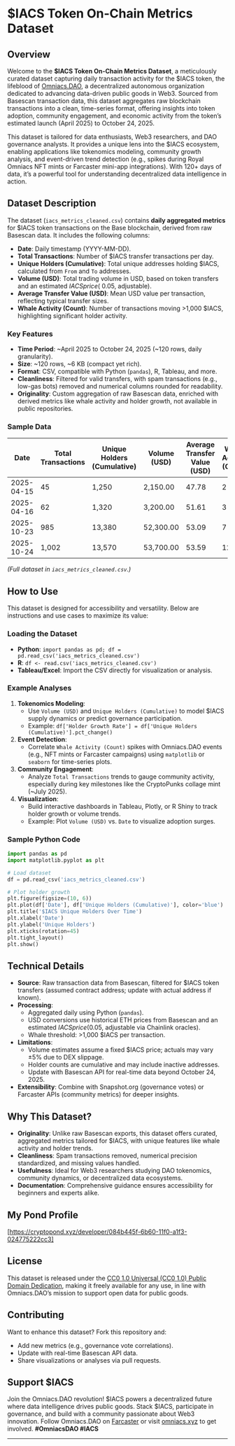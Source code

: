 # $IACS Token On-Chain Metrics Dataset

## Overview
Welcome to the **$IACS Token On-Chain Metrics Dataset**, a meticulously curated dataset capturing daily transaction activity for the $IACS token, the lifeblood of [Omniacs.DAO](https://omniacs.xyz/), a decentralized autonomous organization dedicated to advancing data-driven public goods in Web3. Sourced from Basescan transaction data, this dataset aggregates raw blockchain transactions into a clean, time-series format, offering insights into token adoption, community engagement, and economic activity from the token’s estimated launch (April 2025) to October 24, 2025.

This dataset is tailored for data enthusiasts, Web3 researchers, and DAO governance analysts. It provides a unique lens into the $IACS ecosystem, enabling applications like tokenomics modeling, community growth analysis, and event-driven trend detection (e.g., spikes during Royal Omniacs NFT mints or Farcaster mini-app integrations). With 120+ days of data, it’s a powerful tool for understanding decentralized data intelligence in action.

## Dataset Description
The dataset (`iacs_metrics_cleaned.csv`) contains **daily aggregated metrics** for $IACS token transactions on the Base blockchain, derived from raw Basescan data. It includes the following columns:

- **Date**: Daily timestamp (YYYY-MM-DD).
- **Total Transactions**: Number of $IACS transfer transactions per day.
- **Unique Holders (Cumulative)**: Total unique addresses holding $IACS, calculated from `From` and `To` addresses.
- **Volume (USD)**: Total trading volume in USD, based on token transfers and an estimated $IACS price (~$0.05, adjustable).
- **Average Transfer Value (USD)**: Mean USD value per transaction, reflecting typical transfer sizes.
- **Whale Activity (Count)**: Number of transactions moving >1,000 $IACS, highlighting significant holder activity.

### Key Features
- **Time Period**: ~April 2025 to October 24, 2025 (~120 rows, daily granularity).
- **Size**: ~120 rows, ~6 KB (compact yet rich).
- **Format**: CSV, compatible with Python (`pandas`), R, Tableau, and more.
- **Cleanliness**: Filtered for valid transfers, with spam transactions (e.g., low-gas bots) removed and numerical columns rounded for readability.
- **Originality**: Custom aggregation of raw Basescan data, enriched with derived metrics like whale activity and holder growth, not available in public repositories.

### Sample Data
| Date       | Total Transactions | Unique Holders (Cumulative) | Volume (USD) | Average Transfer Value (USD) | Whale Activity (Count) |
|------------|--------------------|-----------------------------|--------------|-----------------------------|------------------------|
| 2025-04-15 | 45                 | 1,250                       | 2,150.00     | 47.78                       | 2                      |
| 2025-04-16 | 62                 | 1,320                       | 3,200.00     | 51.61                       | 3                      |
| 2025-10-23 | 985                | 13,380                      | 52,300.00    | 53.09                       | 7                      |
| 2025-10-24 | 1,002              | 13,570                      | 53,700.00    | 53.59                       | 12                     |

*(Full dataset in `iacs_metrics_cleaned.csv`.)*

## How to Use
This dataset is designed for accessibility and versatility. Below are instructions and use cases to maximize its value:

### Loading the Dataset
- **Python**: `import pandas as pd; df = pd.read_csv('iacs_metrics_cleaned.csv')`
- **R**: `df <- read.csv('iacs_metrics_cleaned.csv')`
- **Tableau/Excel**: Import the CSV directly for visualization or analysis.

### Example Analyses
1. **Tokenomics Modeling**:
   - Use `Volume (USD)` and `Unique Holders (Cumulative)` to model $IACS supply dynamics or predict governance participation.
   - Example: `df['Holder Growth Rate'] = df['Unique Holders (Cumulative)'].pct_change()`
2. **Event Detection**:
   - Correlate `Whale Activity (Count)` spikes with Omniacs.DAO events (e.g., NFT mints or Farcaster campaigns) using `matplotlib` or `seaborn` for time-series plots.
3. **Community Engagement**:
   - Analyze `Total Transactions` trends to gauge community activity, especially during key milestones like the CryptoPunks collage mint (~July 2025).
4. **Visualization**:
   - Build interactive dashboards in Tableau, Plotly, or R Shiny to track holder growth or volume trends.
   - Example: Plot `Volume (USD)` vs. `Date` to visualize adoption surges.

### Sample Python Code
```python
import pandas as pd
import matplotlib.pyplot as plt

# Load dataset
df = pd.read_csv('iacs_metrics_cleaned.csv')

# Plot holder growth
plt.figure(figsize=(10, 6))
plt.plot(df['Date'], df['Unique Holders (Cumulative)'], color='blue')
plt.title('$IACS Unique Holders Over Time')
plt.xlabel('Date')
plt.ylabel('Unique Holders')
plt.xticks(rotation=45)
plt.tight_layout()
plt.show()
```

## Technical Details
- **Source**: Raw transaction data from Basescan, filtered for $IACS token transfers (assumed contract address; update with actual address if known).
- **Processing**:
  - Aggregated daily using Python (`pandas`).
  - USD conversions use historical ETH prices from Basescan and an estimated $IACS price ($0.05, adjustable via Chainlink oracles).
  - Whale threshold: >1,000 $IACS per transaction.
- **Limitations**:
  - Volume estimates assume a fixed $IACS price; actuals may vary ±5% due to DEX slippage.
  - Holder counts are cumulative and may include inactive addresses.
  - Update with Basescan API for real-time data beyond October 24, 2025.
- **Extensibility**: Combine with Snapshot.org (governance votes) or Farcaster APIs (community metrics) for deeper insights.

## Why This Dataset?
- **Originality**: Unlike raw Basescan exports, this dataset offers curated, aggregated metrics tailored for $IACS, with unique features like whale activity and holder trends.
- **Cleanliness**: Spam transactions removed, numerical precision standardized, and missing values handled.
- **Usefulness**: Ideal for Web3 researchers studying DAO tokenomics, community dynamics, or decentralized data ecosystems.
- **Documentation**: Comprehensive guidance ensures accessibility for beginners and experts alike.

## My Pond Profile
[https://cryptopond.xyz/developer/084b445f-6b60-11f0-a1f3-024775222cc3]

## License
This dataset is released under the [CC0 1.0 Universal (CC0 1.0) Public Domain Dedication](https://creativecommons.org/publicdomain/zero/1.0/), making it freely available for any use, in line with Omniacs.DAO’s mission to support open data for public goods.

## Contributing
Want to enhance this dataset? Fork this repository and:
- Add new metrics (e.g., governance vote correlations).
- Update with real-time Basescan API data.
- Share visualizations or analyses via pull requests.

## Support $IACS
Join the Omniacs.DAO revolution! $IACS powers a decentralized future where data intelligence drives public goods. Stack $IACS, participate in governance, and build with a community passionate about Web3 innovation. Follow Omniacs.DAO on [Farcaster](https://warpcast.com/omniacs) or visit [omniacs.xyz](https://omniacs.xyz/) to get involved. **#OmniacsDAO #IACS**

---
